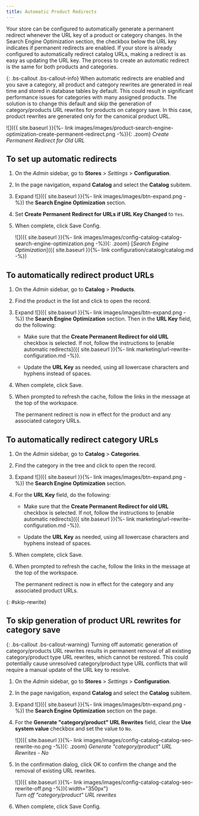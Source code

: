 ```yaml
---
title: Automatic Product Redirects
---
```


Your store can be configured to automatically generate a permanent redirect whenever the URL key of a product or category changes. In the Search Engine Optimization section, the checkbox below the URL key indicates if permanent redirects are enabled. If your store is already configured to automatically redirect catalog URLs, making a redirect is as easy as updating the URL key. The process to create an automatic redirect is the same for both products and categories.

{: .bs-callout .bs-callout-info}
When automatic redirects are enabled and you save a category, all product and category rewrites are generated in real time and stored in database tables by default. This could result in significant performance issues for categories with many assigned products. The solution is to change this default and skip the generation of category/products URL rewrites for products on category save. In this case, product rewrites are generated only for the canonical product URL.

![]({{ site.baseurl }}{%- link images/images/product-search-engine-optimization-create-permanent-redirect.png -%}){: .zoom}
_Create Permanent Redirect for Old URL_

## To set up automatic redirects

1. On the _Admin_ sidebar, go to **Stores** > _Settings_ > **Configuration**.

1. In the page navigation, expand **Catalog** and select the **Catalog** subitem.

1. Expand ![]({{ site.baseurl }}{%- link images/images/btn-expand.png -%}) the **Search Engine Optimization** section.

1. Set **Create Permanent Redirect for URLs if URL Key Changed** to `Yes`.

1. When complete, click <span class="btn">Save Config</span>.

    ![]({{ site.baseurl }}{%- link images/images/config-catalog-catalog-search-engine-optimization.png -%}){: .zoom}
    [_Search Engine Optimization_]({{ site.baseurl }}{%- link configuration/catalog/catalog.md -%})

## To automatically redirect product URLs

1. On the _Admin_ sidebar, go to **Catalog** > **Products**.

1. Find the product in the list and click to open the record.

1. Expand ![]({{ site.baseurl }}{%- link images/images/btn-expand.png -%}) the **Search Engine Optimization** section. Then in the **URL Key** field, do the following:

    - Make sure that the **Create Permanent Redirect for old URL** checkbox is selected. If not, follow the instructions to [enable automatic redirects]({{ site.baseurl }}{%- link marketing/url-rewrite-configuration.md -%}).

    - Update the **URL Key** as needed, using all lowercase characters and hyphens instead of spaces.

1. When complete, click <span class="btn">Save</span>.

1. When prompted to refresh the cache, follow the links in the message at the top of the workspace.

   The permanent redirect is now in effect for the product and any associated category URLs.

## To automatically redirect category URLs

1. On the _Admin_ sidebar, go to **Catalog** > **Categories**.

1. Find the category in the tree and click to open the record.

1. Expand ![]({{ site.baseurl }}{%- link images/images/btn-expand.png -%}) the **Search Engine Optimization** section.

1. For the **URL Key** field, do the following:

    - Make sure that the **Create Permanent Redirect for old URL** checkbox is selected. If not, follow the instructions to [enable automatic redirects]({{ site.baseurl }}{%- link marketing/url-rewrite-configuration.md -%}).

    - Update the **URL Key** as needed, using all lowercase characters and hyphens instead of spaces.

1. When complete, click <span class="btn">Save</span>.

1. When prompted to refresh the cache, follow the links in the message at the top of the workspace.

   The permanent redirect is now in effect for the category and any associated product URLs.

{: #skip-rewrite}
## To skip generation of product URL rewrites for category save

{: .bs-callout .bs-callout-warning}
Turning off automatic generation of category/products URL rewrites results in permanent removal of all existing category/product type URL rewrites, which cannot be restored. This could potentially cause unresolved category/product type URL conflicts that will require a manual update of the URL key to resolve.

1. On the _Admin_ sidebar, go to **Stores** > _Settings_ > **Configuration**.

1. In the page navigation, expand **Catalog** and select the **Catalog** subitem.

1. Expand ![]({{ site.baseurl }}{%- link images/images/btn-expand.png -%}) the **Search Engine Optimization** section on the page.

1. For the  **Generate "category/product" URL Rewrites** field, clear the **Use system value** checkbox and set the value to `No`.

    ![]({{ site.baseurl }}{%- link images/images/config-catalog-catalog-seo-rewrite-no.png -%}){: .zoom}
    _Generate "category/product" URL Rewrites - No_

1. In the confirmation dialog, click <span class="btn">OK</span> to confirm the change and the removal of existing URL rewrites.

    ![]({{ site.baseurl }}{%- link images/images/config-catalog-catalog-seo-rewrite-off.png -%}){:width="350px"}<br/>
    _Turn off "category/product" URL rewrites_

1. When complete, click <span class="btn">Save Config</span>.
